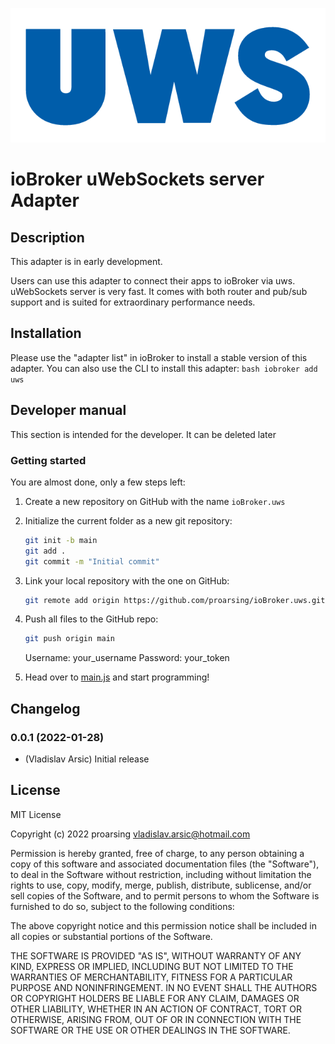 ![Logo](admin/uws.png)
# ioBroker uWebSockets server Adapter

## Description
This adapter is in early development.

Users can use this adapter to connect their apps to ioBroker via uws.
uWebSockets server is very fast. It comes with both router and pub/sub support and is suited for extraordinary performance needs.

## Installation
Please use the "adapter list" in ioBroker to install a stable version of this adapter. You can also use the CLI to install this adapter:
    ```bash
    iobroker add uws
    ```

## Developer manual
This section is intended for the developer. It can be deleted later

### Getting started

You are almost done, only a few steps left:
1. Create a new repository on GitHub with the name `ioBroker.uws`
2. Initialize the current folder as a new git repository:  
    ```bash
    git init -b main
    git add .
    git commit -m "Initial commit"
    ```
3. Link your local repository with the one on GitHub:  
    ```bash
    git remote add origin https://github.com/proarsing/ioBroker.uws.git
    ```

4. Push all files to the GitHub repo:  
    ```bash
    git push origin main
    ```
    Username: your_username
    Password: your_token

5. Head over to [main.js](main.js) and start programming!

## Changelog
### 0.0.1 (2022-01-28)
* (Vladislav Arsic) Initial release

## License
MIT License

Copyright (c) 2022 proarsing <vladislav.arsic@hotmail.com>

Permission is hereby granted, free of charge, to any person obtaining a copy
of this software and associated documentation files (the "Software"), to deal
in the Software without restriction, including without limitation the rights
to use, copy, modify, merge, publish, distribute, sublicense, and/or sell
copies of the Software, and to permit persons to whom the Software is
furnished to do so, subject to the following conditions:

The above copyright notice and this permission notice shall be included in all
copies or substantial portions of the Software.

THE SOFTWARE IS PROVIDED "AS IS", WITHOUT WARRANTY OF ANY KIND, EXPRESS OR
IMPLIED, INCLUDING BUT NOT LIMITED TO THE WARRANTIES OF MERCHANTABILITY,
FITNESS FOR A PARTICULAR PURPOSE AND NONINFRINGEMENT. IN NO EVENT SHALL THE
AUTHORS OR COPYRIGHT HOLDERS BE LIABLE FOR ANY CLAIM, DAMAGES OR OTHER
LIABILITY, WHETHER IN AN ACTION OF CONTRACT, TORT OR OTHERWISE, ARISING FROM,
OUT OF OR IN CONNECTION WITH THE SOFTWARE OR THE USE OR OTHER DEALINGS IN THE
SOFTWARE.